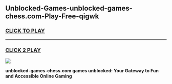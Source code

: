 
## Unblocked-Games-unblocked-games-chess.com-Play-Free-qigwk
<h3>
<a href="https://premium76.site?title=unblocked-games-chess.com&ref=10A">CLICK TO PLAY</a></h3>
<hr>

<h3>
<a href="https://premium76.site?title=unblocked-games-chess.com&ref=10A">CLICK 2 PLAY</a>
  
</h3>

<a href="https://premium76.site?title=unblocked-games-chess.com&ref=10A"><img src="https://clearcache.store/games.png"></a>


**unblocked-games-chess.com games unblocked: Your Gateway to Fun and Accessible Online Gaming**
